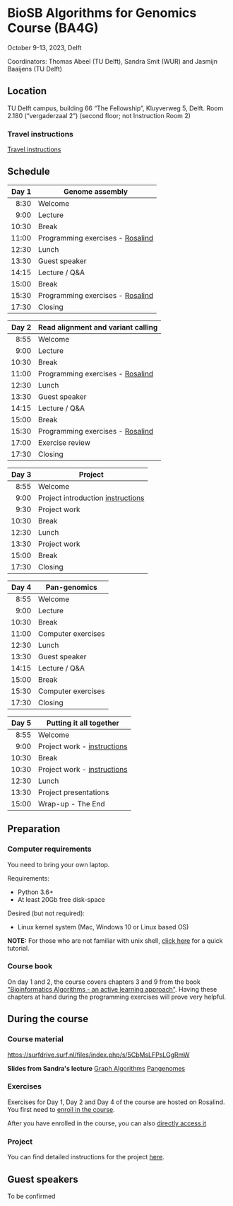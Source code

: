 # BioSB Algorithms for Genomics Course (BA4G)

October 9-13, 2023, Delft

Coordinators: Thomas Abeel (TU Delft), Sandra Smit (WUR) and Jasmijn Baaijens (TU Delft) 

## Location
TU Delft campus, building 66 “The Fellowship”, Kluyverweg 5, Delft. 
Room 2.180 (“vergaderzaal 2”) (second floor; not Instruction Room 2)


### Travel instructions
[Travel instructions](https://spacefinder.tudelft.nl/nl/gebouwen/66-fellow/)



## Schedule

|Day 1| Genome assembly      |
|------:|-----------------------------|
|  8:30 | Welcome                     |
|  9:00 | Lecture                     |
| 10:30 | Break                       |
| 11:00 | Programming exercises - [Rosalind][ex]|
| 12:30 | Lunch                       |
| 13:30 | Guest speaker               |
| 14:15 | Lecture / Q&A               |
| 15:00 | Break                       |
| 15:30 | Programming exercises - [Rosalind][ex]|
| 17:30 | Closing                     |

|Day 2  | Read alignment and variant calling     |
|------:|----------------------------------------|
|  8:55 | Welcome                                |
|  9:00 | Lecture                                |
| 10:30 | Break                                  |
| 11:00 | Programming exercises - [Rosalind][ex] |
| 12:30 | Lunch                                  |
| 13:30 | Guest speaker                          |
| 14:15 | Lecture / Q&A                          |
| 15:00 | Break                                  |
| 15:30 | Programming exercises - [Rosalind][ex] |
| 17:00 | Exercise review                        |
| 17:30 | Closing                                |

|Day 3  |Project              |
|------:|-----------------------------|
|  8:55 | Welcome                     |
|  9:00 | Project introduction [instructions][proj]|
|  9:30 | Project work                |
| 10:30 | Break                       |
| 12:30 | Lunch                       |
| 13:30 | Project work                |
| 15:00 | Break                       |
| 17:30 | Closing                     |

|Day 4  | Pan-genomics         |
|------:|-----------------------------|
|  8:55 | Welcome                     |
|  9:00 | Lecture                     |
| 10:30 | Break                       |
| 11:00 | Computer exercises          |
| 12:30 | Lunch                       |
| 13:30 | Guest speaker               |
| 14:15 | Lecture / Q&A               |
| 15:00 | Break                       |
| 15:30 | Computer exercises          |
| 17:30 | Closing                     |

|Day 5  | Putting it all together             |
|------:|-------------------------------------|
|  8:55 | Welcome                             |
|  9:00 | Project work - [instructions][proj] |
| 10:30 | Break                               |
| 10:30 | Project work - [instructions][proj] |
| 12:30 | Lunch                               |
| 13:30 | Project presentations               |
| 15:00 | Wrap-up - The End                   |

## Preparation
### Computer requirements
You need to bring your own laptop. 

Requirements: 
* Python 3.6+
* At least 20Gb free disk-space

Desired (but not required): 
* Linux kernel system (Mac, Windows 10 or Linux based OS)

__NOTE:__ For those who are not familiar with unix shell, [click here][unix] for a quick tutorial.

### Course book
On day 1 and 2, the course covers chapters 3 and 9 from the book ["Bioinformatics Algorithms - an active learning approach"](http://bioinformaticsalgorithms.com/). Having these chapters at hand during the programming exercises will prove very helpful.


## During the course

### Course material
https://surfdrive.surf.nl/files/index.php/s/5CbMsLFPsLGgRmW

<b> Slides from Sandra's lecture</b>
[Graph Algorithms](https://github.com/ba4g/ba4g.github.io/blob/master/BA4G_graph_algorithms.pdf)
[Pangenomes](https://github.com/ba4g/ba4g.github.io/blob/master/BA4G_pangenomics.pdf)

### Exercises 
Exercises for Day 1, Day 2 and Day 4 of the course are hosted on Rosalind. You first need to [enroll in the course](https://rosalind.info/classes/enroll/b694ec3604/).

After you have enrolled in the course, you can also [directly access it][ex] 

### Project
You can find detailed instructions for the project [here][proj].

[unix]: https://ba4g.github.io/unix-intro.html
[ex]: http://rosalind.info/classes/614/
[proj]: https://ba4g.github.io/project-instructions.html

## Guest speakers
To be confirmed

